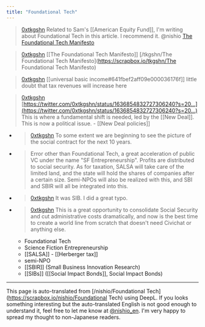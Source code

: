```yaml
---
title: "Foundational Tech"
---
```



> [0xtkgshn](https://twitter.com/0xtkgshn/status/1642939952672522246) Related to Sam's [[American Equity Fund]], I'm writing about Foundational Tech in this article. I recommend it.
>  @nishio
> [The Foundational Tech Manifesto](https://substack.garysheng.com/p/manifesto)

> [0xtkgshn](https://twitter.com/0xtkgshn/status/1642940038496370705) [[The Foundational Tech Manifesto]] [/tkgshn/The Foundational Tech Manifesto](https://scrapbox.io/tkgshn/The Foundational Tech Manifesto)

> [0xtkgshn](https://twitter.com/0xtkgshn/status/1642940097363427343) [[universal basic income#641fbef2aff09e000036176f]] little doubt that tax revenues will increase here

> [0xtkgshn](https://twitter.com/0xtkgshn/status/1642940237876805644) [https://twitter.com/0xtkgshn/status/1636854832727306240?s=20…](https://twitter.com/0xtkgshn/status/1636854832727306240?s=20…)
>  This is where a fundamental shift is needed, led by the [[New Deal]]. This is now a political issue.
    - [[New Deal policies]]
- > [0xtkgshn](https://twitter.com/0xtkgshn/status/1636854832727306240) To some extent we are beginning to see the picture of the social contract for the next 10 years.
- >  Error other than Foundational Tech, a great acceleration of public VC under the name "SF Entrepreneurship". Profits are distributed to social security. As for taxation, SALSA will take care of the limited land, and the state will hold the shares of companies after a certain size. Semi-NPOs will also be realized with this, and SBI and SBIR will all be integrated into this.
- > [0xtkgshn](https://twitter.com/0xtkgshn/status/1636855304959696900) It was SIB. I did a great typo.
- > [0xtkgshn](https://twitter.com/0xtkgshn/status/1636856720189452289) This is a great opportunity to consolidate Social Security and cut administrative costs dramatically, and now is the best time to create a world line from scratch that doesn't need Civichat or anything else.
    - Foundational Tech
    - Science Fiction Entrepreneurship
    - [[SALSA]]
            - [[Herberger tax]]
    - semi-NPO
    - [[SBIR]] (Small Business Innovation Research)
    - [[SIBs]] ([[Social Impact Bonds]], Social Impact Bonds)

---
This page is auto-translated from [/nishio/Foundational Tech](https://scrapbox.io/nishio/Foundational Tech) using DeepL. If you looks something interesting but the auto-translated English is not good enough to understand it, feel free to let me know at [@nishio_en](https://twitter.com/nishio_en). I'm very happy to spread my thought to non-Japanese readers.